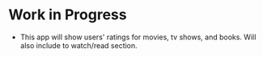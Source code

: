 # Work in Progress

- This app will show users' ratings for movies, tv shows, and books. Will also
  include to watch/read section.
